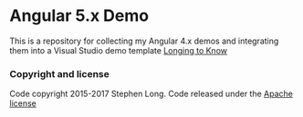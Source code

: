 # Angular 5.x Demo

This is a repository for collecting my Angular 4.x demos and integrating them into a Visual Studio demo template [Longing to Know](https://long2know.com)

### Copyright and license
Code copyright 2015-2017 Stephen Long.  Code released under the [Apache license](https://github.com/long2know/angular-core-demo/blob/master/LICENSE)
